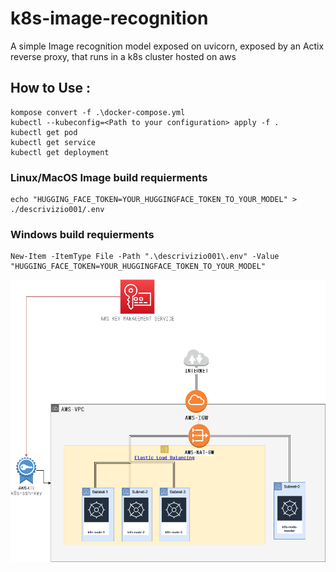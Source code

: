 # k8s-image-recognition


A simple Image recognition model exposed on uvicorn, exposed by an Actix reverse proxy,
that runs in a k8s cluster hosted on aws

## How to Use :
```shell
kompose convert -f .\docker-compose.yml
kubectl --kubeconfig=<Path to your configuration> apply -f .
kubectl get pod
kubectl get service
kubectl get deployment
```
### Linux/MacOS Image build requierments
```shell
echo "HUGGING_FACE_TOKEN=YOUR_HUGGINGFACE_TOKEN_TO_YOUR_MODEL" > ./descrivizio001/.env
```
### Windows build requierments
```shell
New-Item -ItemType File -Path ".\descrivizio001\.env" -Value "HUGGING_FACE_TOKEN=YOUR_HUGGINGFACE_TOKEN_TO_YOUR_MODEL"
```

![k8s-load-balanced.drawio.png](doc%2Frsc%2Fimg%2Fk8s-load-balanced.drawio.png)
